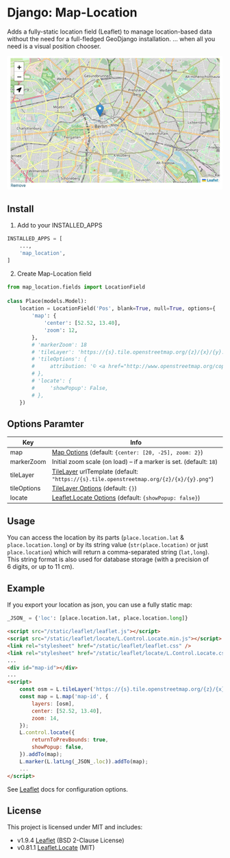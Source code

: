 # Django: Map-Location

Adds a fully-static location field (Leaflet) to manage location-based data without the need for a full-fledged GeoDjango installation. ... when all you need is a visual position chooser.

![screenshot](screenshot.jpg)


## Install

1. Add to your INSTALLED_APPS

```py
INSTALLED_APPS = [
    ...,
    'map_location',
]
```

2. Create Map-Location field

```py
from map_location.fields import LocationField

class Place(models.Model):
    location = LocationField('Pos', blank=True, null=True, options={
        'map': {
            'center': [52.52, 13.40],
            'zoom': 12,
        },
        # 'markerZoom': 18
        # 'tileLayer': 'https://{s}.tile.openstreetmap.org/{z}/{x}/{y}.png',
        # 'tileOptions': {
        #     attribution: '© <a href="http://www.openstreetmap.org/copyright">OpenStreetMap</a>',
        # },
        # 'locate': {
        #     'showPopup': False,
        # },
    })
```


## Options Paramter

| Key         | Info
|-------------|------------------
| map         | [Map Options](https://leafletjs.com/reference.html#map-option) (default: `{center: [20, -25], zoom: 2}`)
| markerZoom  | Initial zoom scale (on load) – if a marker is set.  (default: `18`)
| tileLayer   | [TileLayer](https://leafletjs.com/reference.html#tilelayer) urlTemplate (default: `"https://{s}.tile.openstreetmap.org/{z}/{x}/{y}.png"`)
| tileOptions | [TileLayer Options](https://leafletjs.com/reference.html#tilelayer-option) (default: `{}`)
| locate      | [Leaflet.Locate Options](https://github.com/domoritz/leaflet-locatecontrol#possible-options) (default: `{showPopup: false}`)


## Usage

You can access the location by its parts (`place.location.lat` & `place.location.long`) or by its string value (`str(place.location)` or just `place.location`) which will return a comma-separated string (`lat,long`). This string format is also used for database storage (with a precision of 6 digits, or up to 11 cm).


## Example

If you export your location as json, you can use a fully static map:

```py
_JSON_ = {'loc': [place.location.lat, place.location.long]}
```

```html
<script src="/static/leaflet/leaflet.js"></script>
<script src="/static/leaflet/locate/L.Control.Locate.min.js"></script>
<link rel="stylesheet" href="/static/leaflet/leaflet.css" />
<link rel="stylesheet" href="/static/leaflet/locate/L.Control.Locate.css" />
...
<div id="map-id"></div>
...
<script>
    const osm = L.tileLayer('https://{s}.tile.openstreetmap.org/{z}/{x}/{y}.png');
    const map = L.map('map-id', {
        layers: [osm],
        center: [52.52, 13.40],
        zoom: 14,
    });
    L.control.locate({
        returnToPrevBounds: true,
        showPopup: false,
    }).addTo(map);
    L.marker(L.latLng(_JSON_.loc)).addTo(map);
    ...
</script>
```

See [Leaflet](https://leafletjs.com/) docs for configuration options.


## License

This project is licensed under MIT and includes:

- v1.9.4 [Leaflet](https://github.com/Leaflet/Leaflet) (BSD 2-Clause License)
- v0.81.1 [Leaflet.Locate](https://github.com/domoritz/leaflet-locatecontrol) (MIT)

